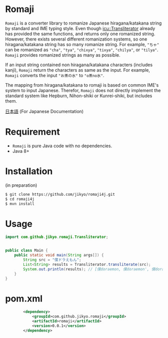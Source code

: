 # Romaji

`Romaji` is a converter library to romanize Japanese hiragana/katakana string by standard and IME typing style.
Even though [icu::Transliterator](http://userguide.icu-project.org/transforms/general) already has provided the same functions, and returns only one romanized string.
However, there exists several different romanization systems, so one hiragana/katakana string has so many romanize string.
For example, `"ちゃ"` can be romanized as `"cha"`, `"tya"`, `"chixya"`, `"tixya"`, `"chilya"`, or `"tilya"`.
`Romaji` provides romanized strings as many as possible.

If an input string contained non hiragana/katakana characters (includes kanji), `Romaji` return the characters as same as the input.
For example, `Romaji` converts the input `"お茶の水"` to `"o茶no水"`.

The mapping from hiragana/katakana to romaji is based on common IME's system to input Japanese.
Therefor, `Romaji` does not directly implement the standard system like Hepburn, Nihon-shiki or Kunrei-shiki, but includes them.

[日本語](README.ja.md) (For Japanese Documentation)


# Requirement

* `Romaji` is pure Java code with no dependencies.
* Java 8+


# Installation

(in preparation)

```bash
$ git clone https://github.com/jikyo/romaji4j.git
$ cd romaji4j
$ mvn install
```


# Usage

```java
import com.github.jikyo.romaji.Transliterator;


public class Main {
    public static void main(String args[]) {
        String src = "僕ドラえもん";
        List<String> results = Transliterator.transliterate(src);
        System.out.println(results); // [僕doraemon, 僕doraemon', 僕doraemonn]
    }
}
```


# pom.xml

```xml
        <dependency>
            <groupId>com.github.jikyo.romaji</groupId>
            <artifactId>romaji</artifactId>
            <version>0.0.1</version>
        </dependency>
```